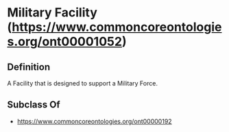 # Military Facility (https://www.commoncoreontologies.org/ont00001052)

## Definition
A Facility that is designed to support a Military Force.

## Subclass Of
- https://www.commoncoreontologies.org/ont00000192

